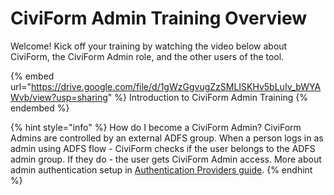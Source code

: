 # CiviForm Admin Training Overview

Welcome! Kick off your training by watching the video below about CiviForm, the CiviForm Admin role, and the other users of the tool.

{% embed url="https://drive.google.com/file/d/1gWzGgvugZzSMLISKHv5bLuIv_bWYAWvb/view?usp=sharing" %}
Introduction to CiviForm Admin Training
{% endembed %}


{% hint style="info" %} How do I become a CiviForm Admin? CiviForm Admins are controlled by an external ADFS group. When a person logs in as admin using ADFS flow - CiviForm checks if the user belongs to the ADFS admin group. If they do - the user gets CiviForm Admin access. More about admin authentication setup in [Authentication Providers guide](../../contributor-guide/developer-guide/authentication-providers.md). {% endhint %}  
